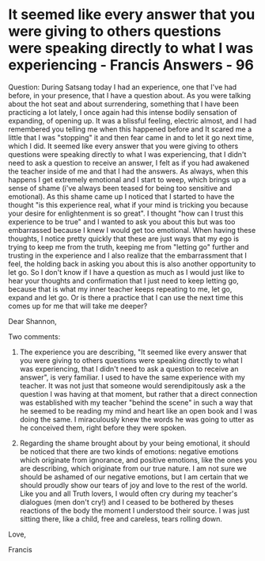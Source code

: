 # It seemed like every answer that you were giving to others questions were speaking directly to what I was experiencing - Francis Answers - 96

Question: During Satsang today I had an experience, one that I've had before, in your presence, that I have a question about. As you were talking about the hot seat and about surrendering, something that I have been practicing a lot lately, I once again had this intense bodily sensation of expanding, of opening up. It was a blissful feeling, electric almost, and I had remembered you telling me when this happened before and It scared me a little that I was "stopping" it and then fear came in and to let it go next time, which I did. It seemed like every answer that you were giving to others questions were speaking directly to what I was experiencing, that I didn't need to ask a question to receive an answer, I felt as if you had awakened the teacher inside of me and that I had the answers. As always, when this happens I get extremely emotional and I start to weep, which brings up a sense of shame (i've always been teased for being too sensitive and emotional). As this shame came up I noticed that I started to have the thought "is this experience real, what if your mind is tricking you because your desire for enlightenment is so great". I thought "how can I trust this experience to be true" and I wanted to ask you about this but was too embarrassed because I knew I would get too emotional. When having these thoughts, I notice pretty quickly that these are just ways that my ego is trying to keep me from the truth, keeping me from "letting go" further and trusting in the experience and I also realize that the embarrassment that I feel, the holding back in asking you about this is also another opportunity to let go. So I don't know if I have a question as much as I would just like to hear your thoughts and confirmation that I just need to keep letting go, because that is what my inner teacher keeps repeating to me, let go, expand and let go. Or is there a practice that I can use the next time this comes up for me that will take me deeper?

Dear Shannon,

Two comments:

1. The experience you are describing, "It seemed like every answer that you were giving to others questions were speaking directly to what I was experiencing, that I didn't need to ask a question to receive an answer", is very familiar. I used to have the same experience with my teacher. It was not just that someone would serendipitously ask a the question I was having at that moment, but rather that a direct connection was established with my teacher "behind the scene" in such a way that he seemed to be reading my mind and heart like an open book and I was doing the same. I miraculously knew the words he was going to utter as he conceived them, right before they were spoken.

2. Regarding the shame brought about by your being emotional, it should be noticed that there are two kinds of emotions: negative emotions which originate from ignorance, and positive emotions, like the ones you are describing, which originate from our true nature. I am not sure we should be ashamed of our negative emotions, but I am certain that we should proudly show our tears of joy and love to the rest of the world. Like you and all Truth lovers, I would often cry during my teacher's dialogues (men don't cry!) and I ceased to be bothered by theses reactions of the body the moment I understood their source. I was just sitting there, like a child, free and careless, tears rolling down.

Love,

Francis

